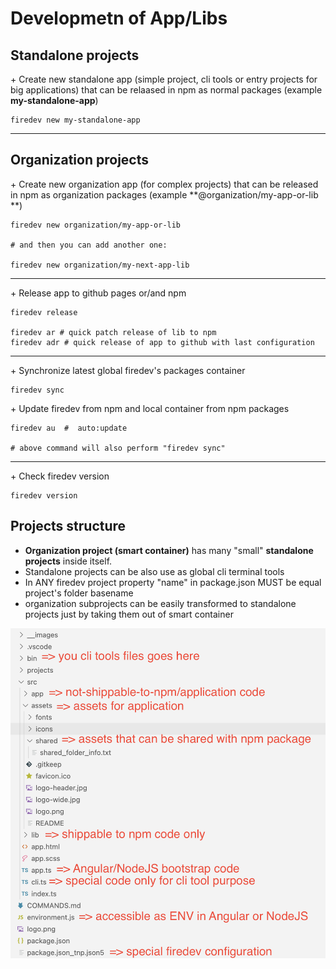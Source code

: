 # Developmetn of App/Libs

## Standalone projects
\+ Create new standalone app (simple project, cli tools or entry projects for big applications)
that can be relaased in npm as normal packages
(example **my-standalone-app**)
```
firedev new my-standalone-app
```
---

## Organization projects
\+ Create new organization app (for complex projects)
that can be released in npm as organization packages 
(example **@organization/my-app-or-lib **)
```
firedev new organization/my-app-or-lib 

# and then you can add another one:

firedev new organization/my-next-app-lib
```
---
\+ Release app to github pages or/and npm
```
firedev release

firedev ar # quick patch release of lib to npm 
firedev adr # quick release of app to github with last configuration
```
---

\+ Synchronize latest global firedev's packages container
```
firedev sync
```
\+ Update firedev from npm and local container from npm packages
```
firedev au  #  auto:update

# above command will also perform "firedev sync" 
```
---
\+ Check firedev version
```
firedev version
```
## Projects structure
- **Organization project (smart container)** has many "small" **standalone projects** inside itself.
- Standalone projects can be also use as global cli terminal tools
- In ANY firedev project property "name" in package.json MUST be equal project's folder basename
- organization subprojects can be easily transformed to standalone projects just by taking them out of smart container

<p style="text-align: center;"><img src="./__images/code-structure.png" ></p>
